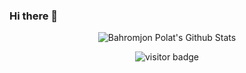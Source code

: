 ### Hi there 👋

<p align='center'>
  <img align="center" src="https://github-readme-stats.vercel.app/api?username=BahromjonPolat&show_icons=true&title_color=fff&icon_color=79ff97&text_color=efefef&bg_color=24292e" alt="Bahromjon Polat's Github Stats">
</p>

<p align='center'>
  <img src="https://visitor-badge.glitch.me/badge?page_id=brdhanani.brdhanani" alt="visitor badge"/>
</p>
